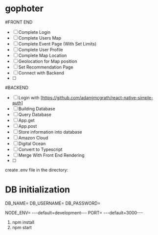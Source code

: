 # gophoter

#FRONT END
- [ ] Complete Login
- [ ] Complete Users Map
- [ ] Complete Event Page (With Set Limits)
- [ ] Complete User Profile
- [ ] Complete Map Location
- [ ] Geolocation for Map position
- [ ] Set Recommendation Page
- [ ] Connect with Backend
- [ ] 
#BACKEND
- [ ] Login with [https://github.com/adamjmcgrath/react-native-simple-auth]
- [ ] Building Database
- [ ] Query Database
- [ ] App.get
- [ ] App.post
- [ ] Store information into database
- [ ] Amazon Cloud
- [ ] Digital Ocean
- [ ] Convert to Typescript
- [ ] Merge With Front End Rendering
- [ ] 

create .env file in the directory:

# DB initialization
DB_NAME=
DB_USERNAME=
DB_PASSWORD=

NODE_ENV=
---default=development---
PORT=
---default=3000---

1. npm install
2. npm start
